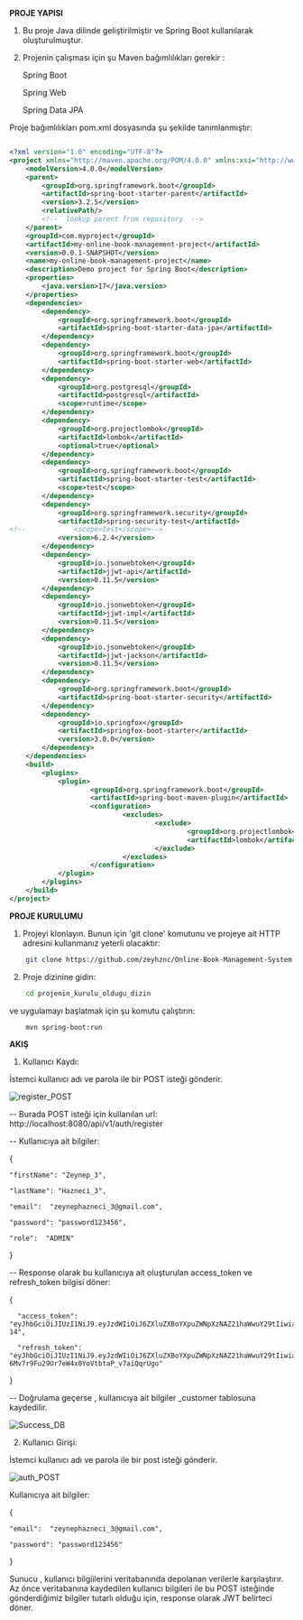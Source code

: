 **PROJE YAPISI**

1) Bu proje Java dilinde geliştirilmiştir ve Spring Boot kullanılarak oluşturulmuştur.

2) Projenin çalışması için şu Maven bağımlılıkları gerekir :

   Spring Boot

   Spring Web

   Spring Data JPA

Proje bağımlılıkları pom.xml dosyasında şu şekilde tanımlanmıştır:

```pom.xml

<?xml version="1.0" encoding="UTF-8"?>
<project xmlns="http://maven.apache.org/POM/4.0.0" xmlns:xsi="http://www.w3.org/2001/XMLSchema-instance" xsi:schemaLocation="http://maven.apache.org/POM/4.0.0 https://maven.apache.org/xsd/maven-4.0.0.xsd">
	<modelVersion>4.0.0</modelVersion>
	<parent>
		<groupId>org.springframework.boot</groupId>
		<artifactId>spring-boot-starter-parent</artifactId>
		<version>3.2.5</version>
		<relativePath/>
		<!--  lookup parent from repository  -->
	</parent>
	<groupId>com.myproject</groupId>
	<artifactId>my-online-book-management-project</artifactId>
	<version>0.0.1-SNAPSHOT</version>
	<name>my-online-book-management-project</name>
	<description>Demo project for Spring Boot</description>
	<properties>
		<java.version>17</java.version>
	</properties>
	<dependencies>
		<dependency>
			<groupId>org.springframework.boot</groupId>
			<artifactId>spring-boot-starter-data-jpa</artifactId>
		</dependency>
		<dependency>
			<groupId>org.springframework.boot</groupId>
			<artifactId>spring-boot-starter-web</artifactId>
		</dependency>
		<dependency>
			<groupId>org.postgresql</groupId>
			<artifactId>postgresql</artifactId>
			<scope>runtime</scope>
		</dependency>
		<dependency>
			<groupId>org.projectlombok</groupId>
			<artifactId>lombok</artifactId>
			<optional>true</optional>
		</dependency>
		<dependency>
			<groupId>org.springframework.boot</groupId>
			<artifactId>spring-boot-starter-test</artifactId>
			<scope>test</scope>
		</dependency>
		<dependency>
			<groupId>org.springframework.security</groupId>
			<artifactId>spring-security-test</artifactId>
<!--			<scope>test</scope>-->
    		<version>6.2.4</version>
		</dependency>
		<dependency>
			<groupId>io.jsonwebtoken</groupId>
			<artifactId>jjwt-api</artifactId>
			<version>0.11.5</version>
		</dependency>
		<dependency>
			<groupId>io.jsonwebtoken</groupId>
			<artifactId>jjwt-impl</artifactId>
			<version>0.11.5</version>
		</dependency>
		<dependency>
			<groupId>io.jsonwebtoken</groupId>
			<artifactId>jjwt-jackson</artifactId>
			<version>0.11.5</version>
		</dependency>
		<dependency>
		    <groupId>org.springframework.boot</groupId>
		    <artifactId>spring-boot-starter-security</artifactId>
		</dependency>
		<dependency>
	        <groupId>io.springfox</groupId>
	        <artifactId>springfox-boot-starter</artifactId>
	        <version>3.0.0</version>
	    </dependency>
	</dependencies>
	<build>
		<plugins>
			<plugin>
					<groupId>org.springframework.boot</groupId>
					<artifactId>spring-boot-maven-plugin</artifactId>
					<configuration>
							<excludes>
									<exclude>
											<groupId>org.projectlombok</groupId>
											<artifactId>lombok</artifactId>
									</exclude>
							</excludes>
					</configuration>
			</plugin>
		</plugins>
	</build>
</project>

```
**PROJE KURULUMU**

1) Projeyi klonlayın. Bunun için 'git clone' komutunu ve projeye ait HTTP adresini kullanmanız yeterli olacaktır:

```bash
 	git clone https://github.com/zeyhznc/Online-Book-Management-System.git
```

2) Proje dizinine gidin:

```bash
 	cd projenin_kurulu_oldugu_dizin
```

ve uygulamayı başlatmak için şu komutu çalıştırın:

```bash
 	mvn spring-boot:run
```

**AKIŞ**

1) Kullanıcı Kaydı:
   
İstemci kullanıcı adı ve parola ile bir POST isteği gönderir.

![register_POST](https://github.com/zeyhznc/Online-Book-Management-System/assets/68854214/9acbed30-f8e7-4510-84f2-5fffef958f3d)

-- Burada POST isteği için kullanılan url: http://localhost:8080/api/v1/auth/register

-- Kullanıcıya ait bilgiler:

  {
    
    "firstName": "Zeynep_3",
    
    "lastName": "Hazneci_3",
    
    "email":  "zeynephazneci_3@gmail.com",
    
    "password": "password123456",
    
    "role":  "ADMIN"
  }
   
-- Response olarak bu kullanıcıya ait oluşturulan access_token ve refresh_token bilgisi döner:

  {
     
      "access_token": "eyJhbGciOiJIUzI1NiJ9.eyJzdWIiOiJ6ZXluZXBoYXpuZWNpXzNAZ21haWwuY29tIiwiaWF0IjoxNzE1Nzg0MDk3LCJleHAiOjE3MTU4NzA0OTd9.FlcM_4v6DMnH1HhlNKpdg0L_lv9damDmkXpz30S1-14",
     
      "refresh_token": "eyJhbGciOiJIUzI1NiJ9.eyJzdWIiOiJ6ZXluZXBoYXpuZWNpXzNAZ21haWwuY29tIiwiaWF0IjoxNzE1Nzg0MDk3LCJleHAiOjE3MTgzNzYwOTd9.x1O29-6Mv7r9Fu29Ur7eW4x0YoVtbtaP_v7aiQqrUgo"
  }

  -- Doğrulama geçerse , kullanıcıya ait bilgiler _customer tablosuna kaydedilir. 

![Success_DB](https://github.com/zeyhznc/Online-Book-Management-System/assets/68854214/416ddf25-77ce-4d29-a691-e74c9feacfbf)

2) Kullanıcı Girişi:

İstemci kullanıcı adı ve parola ile bir post isteği gönderir.

![auth_POST](https://github.com/zeyhznc/Online-Book-Management-System/assets/68854214/af99eec1-3a80-470a-a30b-f51461c3b0db)

Kullanıcıya ait bilgiler:

  {
   
    "email":  "zeynephazneci_3@gmail.com",
    
    "password": "password123456"
    
  }


Sunucu , kullanıcı bilgiilerini veritabanında depolanan verilerle karşılaştırır. Az önce veritabanına kaydedilen kullanıcı bilgileri ile bu POST isteğinde gönderdiğimiz bilgiler tutarlı olduğu için, response olarak JWT belirteci döner.


